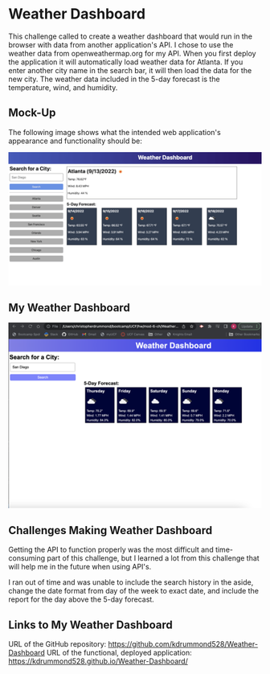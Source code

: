 # Weather Dashboard
This challenge called to create a weather dashboard that would run in the browser with data from another application's API. I chose to use the weather data from openweathermap.org for my API. When you first deploy the application it will automatically load weather data for Atlanta. If you enter another city name in the search bar, it will then load the data for the new city. The weather data included in the 5-day forecast is the temperature, wind, and humidity.

## Mock-Up
The following image shows what the intended web application's appearance and functionality should be:

![mock-up](./assets/06-server-side-apis-homework-demo.png)

## My Weather Dashboard
![myweatherdashboard](./Assets/mydashboard.png)

## Challenges Making Weather Dashboard
Getting the API to function properly was the most difficult and time-consuming part of this challenge, but I learned a lot from this challenge that will help me in the future when using API's.

I ran out of time and was unable to include the search history in the aside, change the date format from day of the week to exact date, and include the report for the day above the 5-day forecast.

## Links to My Weather Dashboard

URL of the GitHub repository: https://github.com/kdrummond528/Weather-Dashboard
URL of the functional, deployed application: https://kdrummond528.github.io/Weather-Dashboard/